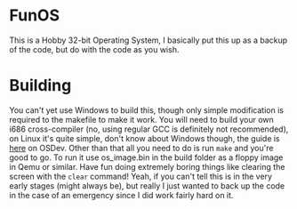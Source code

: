 # FunOS
This is a Hobby 32-bit Operating System, I basically put this up as a backup of the code, but do with the code as you wish.
# Building
You can't yet use Windows to build this, though only simple modification is required to the makefile to make it work.
You will need to build your own i686 cross-compiler (no, using regular GCC is definitely not recommended), on Linux it's quite simple, don't know about Windows though, the guide is [here](https://wiki.osdev.org/GCC_Cross-Compiler) on OSDev.
Other than that all you need to do is run `make` and you're good to go.  To run it use os_image.bin in the build folder as a floppy image in Qemu or similar.  Have fun doing extremely boring things like clearing the screen with the `clear` command!  Yeah, if you can't tell this is in the very early stages (might always be), but really I just wanted to back up the code in the case of an emergency since I did work fairly hard on it.
